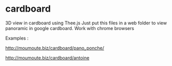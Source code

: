 # cardboard
3D view in cardboard using Thee.js
Just put this files in a web folder to view panoramic in google cardboard. Work with chrome browsers

Examples : 

http://moumoute.biz/cardboard/pano_ponche/

http://moumoute.biz/cardboard/antoine
